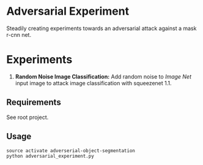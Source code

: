 # Adversarial Experiment

Steadily creating experiments towards an adversarial attack against a mask r-cnn net. 


# Experiments
1. **Random Noise Image Classification:** Add random noise to *Image Net* input image to attack image classification with squeezenet 1.1.

## Requirements
See root project.

## Usage
```
source activate adverserial-object-segmentation
python adversarial_experiment.py
```

